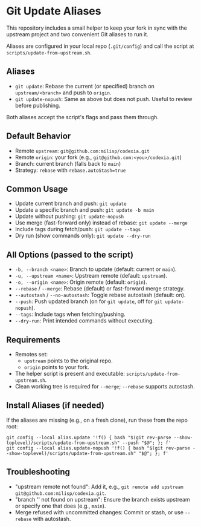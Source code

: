 # Git Update Aliases

This repository includes a small helper to keep your fork in sync with the upstream project and two convenient Git aliases to run it.

Aliases are configured in your local repo (`.git/config`) and call the script at `scripts/update-from-upstream.sh`.

## Aliases

- `git update`: Rebase the current (or specified) branch on `upstream/<branch>` and push to `origin`.
- `git update-nopush`: Same as above but does not push. Useful to review before publishing.

Both aliases accept the script's flags and pass them through.

## Default Behavior

- Remote `upstream`: `git@github.com:milisp/codexia.git`
- Remote `origin`: your fork (e.g., `git@github.com:<you>/codexia.git`)
- Branch: current branch (falls back to `main`)
- Strategy: `rebase` with `rebase.autoStash=true`

## Common Usage

- Update current branch and push: `git update`
- Update a specific branch and push: `git update -b main`
- Update without pushing: `git update-nopush`
- Use merge (fast-forward only) instead of rebase: `git update --merge`
- Include tags during fetch/push: `git update --tags`
- Dry run (show commands only): `git update --dry-run`

## All Options (passed to the script)

- `-b, --branch <name>`: Branch to update (default: current or `main`).
- `-u, --upstream <name>`: Upstream remote (default: `upstream`).
- `-o, --origin <name>`: Origin remote (default: `origin`).
- `--rebase` / `--merge`: Rebase (default) or fast-forward merge strategy.
- `--autostash` / `--no-autostash`: Toggle rebase autostash (default: on).
- `--push`: Push updated branch (on for `git update`, off for `git update-nopush`).
- `--tags`: Include tags when fetching/pushing.
- `--dry-run`: Print intended commands without executing.

## Requirements

- Remotes set:
  - `upstream` points to the original repo.
  - `origin` points to your fork.
- The helper script is present and executable: `scripts/update-from-upstream.sh`.
- Clean working tree is required for `--merge`; `--rebase` supports autostash.

## Install Aliases (if needed)

If the aliases are missing (e.g., on a fresh clone), run these from the repo root:

```
git config --local alias.update '!f() { bash "$(git rev-parse --show-toplevel)/scripts/update-from-upstream.sh" --push "$@"; }; f'
git config --local alias.update-nopush '!f() { bash "$(git rev-parse --show-toplevel)/scripts/update-from-upstream.sh" "$@"; }; f'
```

## Troubleshooting

- "upstream remote not found": Add it, e.g., `git remote add upstream git@github.com:milisp/codexia.git`.
- "branch '<name>' not found on upstream": Ensure the branch exists upstream or specify one that does (e.g., `main`).
- Merge refused with uncommitted changes: Commit or stash, or use `--rebase` with autostash.

